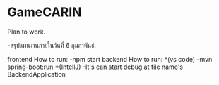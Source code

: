 # GameCARIN
Plan to work.

-สรุปแผนงานภายในวันที่ 6 กุมภาพันธ์.

frontend
How to run:
    -npm start
backend
How to run:
    *(vs code) -mvn spring-boot:run
    *(IntellJ) -It's can start debug at file name's BackendApplication
